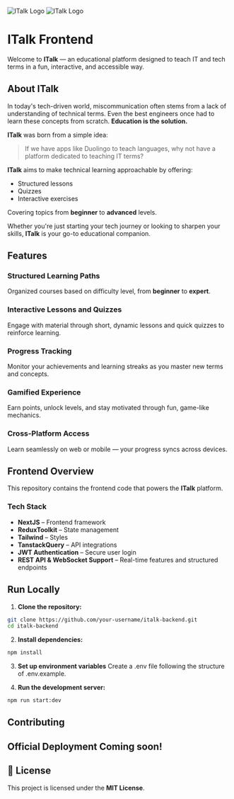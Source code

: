 ![ITalk Logo](/public/web-demo.GIF)
![ITalk Logo](/public/mobile-demo.GIF)

# ITalk Frontend

Welcome to **ITalk** — an educational platform designed to teach IT and tech terms in a fun, interactive, and accessible way.

## About ITalk

In today's tech-driven world, miscommunication often stems from a lack of understanding of technical terms. Even the best engineers once had to learn these concepts from scratch. **Education is the solution.**

**ITalk** was born from a simple idea:

> If we have apps like Duolingo to teach languages, why not have a platform dedicated to teaching IT terms?

**ITalk** aims to make technical learning approachable by offering:

- Structured lessons
- Quizzes
- Interactive exercises

Covering topics from **beginner** to **advanced** levels.

Whether you're just starting your tech journey or looking to sharpen your skills, **ITalk** is your go-to educational companion.

## Features

### Structured Learning Paths  
Organized courses based on difficulty level, from **beginner** to **expert**.

### Interactive Lessons and Quizzes  
Engage with material through short, dynamic lessons and quick quizzes to reinforce learning.

### Progress Tracking  
Monitor your achievements and learning streaks as you master new terms and concepts.

### Gamified Experience  
Earn points, unlock levels, and stay motivated through fun, game-like mechanics.

### Cross-Platform Access  
Learn seamlessly on web or mobile — your progress syncs across devices.

## Frontend Overview

This repository contains the frontend code that powers the **ITalk** platform.

### Tech Stack

- **NextJS** – Frontend framework  
- **ReduxToolkit** – State management
- **Tailwind** – Styles
- **TanstackQuery** – API integrations  
- **JWT Authentication** – Secure user login  
- **REST API & WebSocket Support** – Real-time features and structured endpoints

## Run Locally

1. **Clone the repository:**

```bash
git clone https://github.com/your-username/italk-backend.git
cd italk-backend
```

2. **Install dependencies:**

```bash
npm install
```

3. **Set up environment variables**
Create a .env file following the structure of .env.example.

4. **Run the development server:**

```bash
npm run start:dev
```

## Contributing

Official Deployment Coming soon!  
---

## 📄 License

This project is licensed under the **MIT License**.